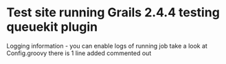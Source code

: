 Test site running  Grails 2.4.4 testing queuekit plugin
=========

Logging information - you can enable logs of running job take a look at Config.groovy there is 1 line added commented out
